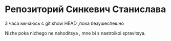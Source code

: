 ﻿# Репозиторий Синкевич Станислава

3 часа мкчаюсь с git show HEAD ,пока безушеспешно 

Nizhe poka nichego ne nahoditsya , mne bi s nastroikoi spravitsya.
